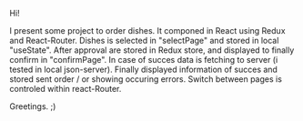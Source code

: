 Hi!

I present some project to order dishes.
It componed in React using Redux and React-Router.
Dishes is selected in "selectPage" and stored in local "useState". After approval are stored in Redux store, and displayed to finally confirm in "confirmPage". In case of succes data is fetching to server (i tested in local json-server). 
Finally displayed information of succes and stored sent order / or showing occuring errors.
Switch between pages is controled within react-Router.

Greetings. ;)
    
